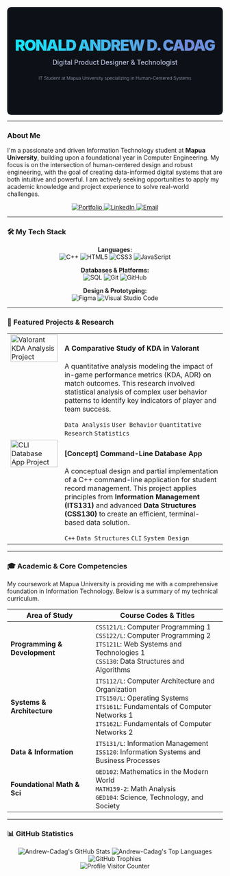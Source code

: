 <div align="center">

<svg fill="none" viewBox="0 0 800 400" width="800" height="400" xmlns="http://www.w3.org/2000/svg">
  <foreignObject width="100%" height="100%">
    <div xmlns="http://www.w3.org/1999/xhtml">
      <style>
        @keyframes gradient-animation {
          0% { background-position: 0% 50%; }
          50% { background-position: 100% 50%; }
          100% { background-position: 0% 50%; }
        }
        .container {
          font-family: 'Inter', -apple-system, BlinkMacSystemFont, 'Segoe UI', 'Roboto', 'Oxygen', 'Ubuntu', 'Cantarell', 'Fira Sans', 'Droid Sans', 'Helvetica Neue', sans-serif;
          display: flex;
          flex-direction: column;
          align-items: center;
          justify-content: center;
          text-align: center;
          height: 400px;
          width: 800px;
          background-color: #0D1117;
          color: #CDD6F4;
          border-radius: 15px;
        }
        .name {
          font-size: 4em;
          font-weight: 900;
          letter-spacing: -2.5px;
          background: linear-gradient(90deg, #00F6FF, #7289DA, #00F6FF);
          background-size: 200% 200%;
          -webkit-background-clip: text;
          background-clip: text;
          -webkit-text-fill-color: transparent;
          animation: gradient-animation 4s ease infinite;
          margin: 0;
          line-height: 1.2;
        }
        .title {
          font-size: 1.75em;
          font-weight: 500;
          margin-top: 15px;
          color: #BAC2DE;
        }
        .subtitle {
          font-size: 1.2em;
          font-weight: 300;
          margin-top: 8px;
          color: #A6ADC8;
        }
      </style>
      <div class="container">
        <h1 class="name">RONALD ANDREW D. CADAG</h1>
        <p class="title">Digital Product Designer & Technologist</p>
        <p class="subtitle">IT Student at Mapua University specializing in Human-Centered Systems</p>
      </div>
    </div>
  </foreignObject>
</svg>
</div>

---

### **About Me**

<p>
  I'm a passionate and driven Information Technology student at <strong>Mapua University</strong>, building upon a foundational year in Computer Engineering. My focus is on the intersection of human-centered design and robust engineering, with the goal of creating data-informed digital systems that are both intuitive and powerful. I am actively seeking opportunities to apply my academic knowledge and project experience to solve real-world challenges.
</p>

<div align="center">
  <a href="#" target="_blank">
    <img src="https://img.shields.io/badge/Portfolio-0D1117?style=for-the-badge&logo=framer&logoColor=white" alt="Portfolio"/>
  </a>
  <a href="#" target="_blank">
    <img src="https://img.shields.io/badge/LinkedIn-0A66C2?style=for-the-badge&logo=linkedin&logoColor=white" alt="LinkedIn"/>
  </a>
  <a href="mailto:andrewcadag2004@gmail.com">
    <img src="https://img.shields.io/badge/Email_Me-D14836?style=for-the-badge&logo=gmail&logoColor=white" alt="Email"/>
  </a>
</div>

---

### **🛠️ My Tech Stack**

<div align="center">
  <p>
    <strong>Languages:</strong><br>
    <img src="https://img.shields.io/badge/C++-00599C?style=for-the-badge&logo=c%2B%2B&logoColor=white" alt="C++"/>
    <img src="https://img.shields.io/badge/HTML5-E34F26?style=for-the-badge&logo=html5&logoColor=white" alt="HTML5"/>
    <img src="https://img.shields.io/badge/CSS3-1572B6?style=for-the-badge&logo=css3&logoColor=white" alt="CSS3"/>
    <img src="https://img.shields.io/badge/JavaScript-F7DF1E?style=for-the-badge&logo=javascript&logoColor=black" alt="JavaScript"/>
  </p>
  <p>
    <strong>Databases & Platforms:</strong><br>
    <img src="https://img.shields.io/badge/SQL-4479A1?style=for-the-badge&logo=mysql&logoColor=white" alt="SQL"/>
    <img src="https://img.shields.io/badge/Git-F05032?style=for-the-badge&logo=git&logoColor=white" alt="Git"/>
    <img src="https://img.shields.io/badge/GitHub-181717?style=for-the-badge&logo=github&logoColor=white" alt="GitHub"/>
  </p>
  <p>
    <strong>Design & Prototyping:</strong><br>
    <img src="https://img.shields.io/badge/Figma-F24E1E?style=for-the-badge&logo=figma&logoColor=white" alt="Figma"/>
    <img src="https://img.shields.io/badge/Visual_Studio_Code-007ACC?style=for-the-badge&logo=visual-studio-code&logoColor=white" alt="Visual Studio Code"/>
  </p>
</div>

---

### **💼 Featured Projects & Research**

<table>
  <tr>
    <td width="25%" valign="top">
      <a href="#" target="_blank">
        <img src="https://placehold.co/400x400/0D1117/00F6FF?text=VALORANT+Analysis" width="100%" alt="Valorant KDA Analysis Project"/>
      </a>
    </td>
    <td width="75%" valign="top">
      <h4>A Comparative Study of KDA in Valorant</h4>
      <p>
        A quantitative analysis modeling the impact of in-game performance metrics (KDA, ADR) on match outcomes. This research involved statistical analysis of complex user behavior patterns to identify key indicators of player and team success.
      </p>
      <code>Data Analysis</code> <code>User Behavior</code> <code>Quantitative Research</code> <code>Statistics</code>
    </td>
  </tr>
  <tr>
    <td width="25%" valign="top">
      <a href="#" target="_blank">
        <img src="https://placehold.co/400x400/0D1117/00F6FF?text=CLI+Database" width="100%" alt="CLI Database App Project"/>
      </a>
    </td>
    <td width="75%" valign="top">
      <h4>[Concept] Command-Line Database App</h4>
      <p>
        A conceptual design and partial implementation of a C++ command-line application for student record management. This project applies principles from <strong>Information Management (ITS131)</strong> and advanced <strong>Data Structures (CSS130)</strong> to create an efficient, terminal-based data solution.
      </p>
      <code>C++</code> <code>Data Structures</code> <code>CLI</code> <code>System Design</code>
    </td>
  </tr>
</table>

---

### **🎓 Academic & Core Competencies**

My coursework at Mapua University is providing me with a comprehensive foundation in Information Technology. Below is a summary of my technical curriculum.

| Area of Study               | Course Codes & Titles                                                                                                                                                            |
| --------------------------- | -------------------------------------------------------------------------------------------------------------------------------------------------------------------------------- |
| **Programming & Development** | `CSS121/L`: Computer Programming 1<br>`CSS122/L`: Computer Programming 2<br>`ITS121L`: Web Systems and Technologies 1<br>`CSS130`: Data Structures and Algorithms                  |
| **Systems & Architecture** | `ITS112/L`: Computer Architecture and Organization<br>`ITS150/L`: Operating Systems<br>`ITS161L`: Fundamentals of Computer Networks 1<br>`ITS162L`: Fundamentals of Computer Networks 2 |
| **Data & Information** | `ITS131/L`: Information Management<br>`ISS120`: Information Systems and Business Processes                                                                                        |
| **Foundational Math & Sci** | `GED102`: Mathematics in the Modern World<br>`MATH159-2`: Math Analysis<br>`GED104`: Science, Technology, and Society                                                              |

---

### **📊 GitHub Statistics**
<div align="center">
  <img src="https://github-readme-stats.vercel.app/api?username=Andrew-Cadag&show_icons=true&theme=dracula&hide_border=true&count_private=true&bg_color=0D1117" alt="Andrew-Cadag's GitHub Stats" />
  <img src="https://github-readme-stats.vercel.app/api/top-langs/?username=Andrew-Cadag&layout=compact&theme=dracula&hide_border=true&bg_color=0D1117" alt="Andrew-Cadag's Top Languages" />
  <br>
  <img src="https://github-profile-trophy.vercel.app/?username=andrew-cadag&theme=dracula&no-frame=true&no-bg=true&margin-w=4" alt="GitHub Trophies" />
  <br>
  <img src="https://komarev.com/ghpvc/?username=Andrew-Cadag&color=00F6FF&style=for-the-badge" alt="Profile Visitor Counter"/>
</div>
